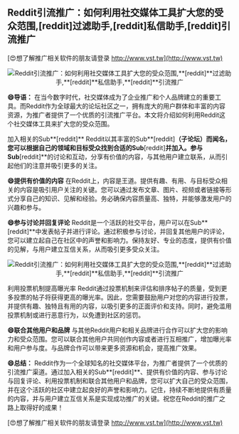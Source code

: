 ## **Reddit引流推广：如何利用社交媒体工具扩大您的受众范围,**[reddit]**过滤助手,**[reddit]**私信助手,**[reddit]**引流推广**

[😍想了解推广相关软件的朋友请登录 http://www.vst.tw](http://www.vst.tw)

 <center><img src="https://vst.tw/MP4/tuiguang/png/0.png" alt="Reddit引流推广：如何利用社交媒体工具扩大您的受众范围,**[reddit]**过滤助手,**[reddit]**私信助手,**[reddit]**引流推广"></center>

**😄导语：**
在当今数字时代，社交媒体成为了企业推广和个人品牌建立的重要工具。而Reddit作为全球最大的论坛社区之一，拥有庞大的用户群体和丰富的内容资源，为推广者提供了一个优质的引流推广平台。本文将介绍如何利用Reddit这个社交媒体工具来扩大您的受众范围。

加入相关的Sub**[reddit]**
Reddit以其丰富的Sub**[reddit]**（子论坛）而闻名，您可以根据自己的领域和目标受众找到合适的Sub**[reddit]**并加入。参与Sub**[reddit]**的讨论和互动，分享有价值的内容，与其他用户建立联系，从而引起他们的注意并吸引更多的关注。

**😄提供有价值的内容**
在Reddit上，内容是王道。提供有趣、有用、与目标受众相关的内容是吸引用户关注的关键。您可以通过发布文章、图片、视频或者链接等形式分享自己的知识、见解和经验。务必确保内容质量高、独特，并能够激发用户的兴趣和参与。

**😄参与讨论并回复评论**
Reddit是一个活跃的社交平台，用户可以在Sub**[reddit]**中发表帖子并进行评论。通过积极参与讨论，并回复其他用户的评论，您可以建立起自己在社区中的声誉和影响力。保持友好、专业的态度，提供有价值的见解，与用户建立互信关系，从而吸引更多受众关注。

 <center><img src="https://vst.tw/MP4/tuiguang/png/7.png" alt="Reddit引流推广：如何利用社交媒体工具扩大您的受众范围,**[reddit]**过滤助手,**[reddit]**私信助手,**[reddit]**引流推广"></center>

利用投票机制提高曝光率
Reddit通过投票机制来评估和排序帖子的质量，受到更多投票的帖子将获得更高的曝光率。因此，您需要鼓励用户对您的内容进行投票，并提供有趣、独特且有用的内容，以吸引更多的正面评价和支持。同时，避免滥用投票机制或进行恶意行为，以免遭到社区的惩罚。

**😄联合其他用户和品牌**
与其他Reddit用户和相关品牌进行合作可以扩大您的影响力和受众范围。您可以联合其他用户共同创作内容或者进行互相推广，增加曝光率和用户参与度。与品牌合作可以带来更多资源和机会，提高推广效果。

**😄总结：**
Reddit作为一个全球知名的社交媒体平台，为推广者提供了一个优质的引流推广渠道。通过加入相关的Sub**[reddit]**、提供有价值的内容、参与讨论与回复评论、利用投票机制和联合其他用户和品牌，您可以扩大自己的受众范围，并在这个活跃的社区中建立起良好的声誉和影响力。记住，持续不断地提供有质量的内容，并与用户建立互信关系是实现成功推广的关键。祝您在Reddit的推广之路上取得好的成果！

[😍想了解推广相关软件的朋友请登录 http://www.vst.tw](http://www.vst.tw)



